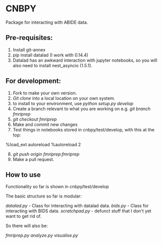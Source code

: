 # CNBPY

Package for interacting with ABIDE data.

## Pre-requisites:

1. Install git-annex
2. pip install datalad (I work with 0.14.4)
3. Datalad has an awkward interaction with jupyter notebooks, so you will also need to install nest_asyncio (1.5.1).

## For development:

1. *Fork* to make your own version.
2. *Git clone* into a local location on your own system.
3. to install to your environment, use *python setup.py develop*
4. Create a branch relevant to what you are working on e.g. *git branch fmriprep*
5. *git checkout fmriprep*
6. Make and commit new changes
7. Test things in notebooks stored in cnbpy/test/develop, with this at the top:

%load_ext autoreload
%autoreload 2

8. *git push origin fmriprep:fmriprep*
9. Make a pull request.


## How to use

Functionality so far is shown in cnbpy/test/develop

The basic structure so far is modular:

*datalad.py* - Class for interacting with datalad data.
*bids.py* - Class for interacting with BIDS data.
*scratchpad.py* - defunct stuff that I don't yet want to get rid of.

So there will also be:

*fmriprep.py*
*analyze.py*
*visualise.py*



